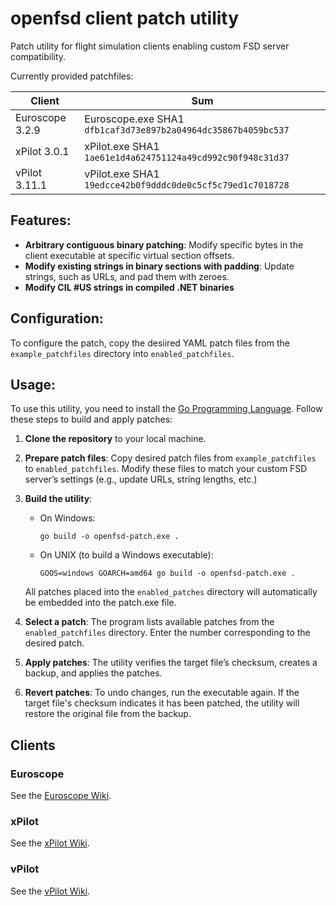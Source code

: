 # openfsd client patch utility

Patch utility for flight simulation clients enabling custom FSD server compatibility.

Currently provided patchfiles:

| Client          | Sum                                                           | 
|-----------------|---------------------------------------------------------------|
| Euroscope 3.2.9 | Euroscope.exe SHA1 `dfb1caf3d73e897b2a04964dc35867b4059bc537` |
| xPilot 3.0.1    | xPilot.exe SHA1 `1ae61e1d4a624751124a49cd992c90f948c31d37`    |
| vPilot 3.11.1   | vPilot.exe SHA1 `19edcce42b0f9dddc0de0c5cf5c79ed1c7018728`    |

## Features:

- **Arbitrary contiguous binary patching**: Modify specific bytes in the client executable at specific virtual section offsets.
- **Modify existing strings in binary sections with padding**: Update strings, such as URLs, and pad them with zeroes.
- **Modify CIL #US strings in compiled .NET binaries**

## Configuration:

To configure the patch, copy the desiired YAML patch files from the `example_patchfiles` directory into `enabled_patchfiles`.

## Usage:

To use this utility, you need to install the [Go Programming Language](https://go.dev/dl/). Follow these steps to build and apply patches:

1. **Clone the repository** to your local machine.
2. **Prepare patch files**: Copy desired patch files from `example_patchfiles` to `enabled_patchfiles`. Modify these files to match your custom FSD server’s settings (e.g., update URLs, string lengths, etc.)
3. **Build the utility**:
    - On Windows:
      ```
      go build -o openfsd-patch.exe .
      ```
    - On UNIX (to build a Windows executable):
      ```
      GOOS=windows GOARCH=amd64 go build -o openfsd-patch.exe .
      ```
    All patches placed into the `enabled_patches` directory will automatically be embedded into the patch.exe file.

4. **Select a patch**: The program lists available patches from the `enabled_patchfiles` directory. Enter the number corresponding to the desired patch.
5. **Apply patches**: The utility verifies the target file’s checksum, creates a backup, and applies the patches.
6. **Revert patches**: To undo changes, run the executable again. If the target file's checksum indicates it has been patched, the utility will restore the original file from the backup.

## Clients

### Euroscope

See the [Euroscope Wiki](https://github.com/renorris/openfsd-client-patch-utility/wiki/Euroscope).

### xPilot

See the [xPilot Wiki](https://github.com/renorris/openfsd-client-patch-utility/wiki/xPilot).

### vPilot

See the [vPilot Wiki](https://github.com/renorris/openfsd-client-patch-utility/wiki/xPilot).
